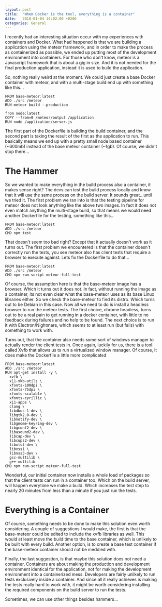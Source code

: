 ```yaml
---
layout: post
title:  "When Docker is the tool, everything is a container"
date:   2018-01-04 14:02:00 +0200
categories: General
---
```


I recently had an interesting situation occur with my experiences with containers
and Docker. What had happened is that we are building a application using the meteor
framework, and in order to make the process as containerized as possible, we ended
up putting most of the development environment into containers. For those who don't
know, meteor is a Javascript framework that is about a gig in size. And it is not
needed for the final production application, instead it is used to build the application.

So, nothing really weird at the moment. We could just create a base Docker container with
meteor, and with a multi-stage build end up with something like this...

```
FROM base-meteor:latest
ADD ./src /meteor
RUN meteor build --production

from node:latest
COPY --from=0 /meteor/output /application
RUN node /application/server.js
```

The first part of the Dockerfile is building the build container, and the second part is taking the result of the first 
as the application to run. This basically means we end up with a pretty small node based container (~600mb) instead
of the base meteor container (~1gb). Of course, we didn't stop there...

# The Hammer

So we wanted to make everything in the build process also a container, it makes sense right?
The devs can test the build process locally and know that it will use the same process on the
build server. It sounds great...until we tried it. The first problem we ran into is that
the testing pipeline for meteor does not look anything like the above two images. In fact
it does not even match anything the multi-stage build, so that means we would need another
Dockerfile for the testing, something like this...

```
FROM base-meteor:latest
ADD ./src /meteor
CMD npm test
```

That doesn't seem too bad right? Except that it actually doesn't work as it turns out. The
first problem we encountered is that the container doesn't correctly run the tests, you see
meteor also has client tests that require a browser to execute against. Lets fix the Dockerfile
to do that...

```
FROM base-meteor:latest
ADD ./src /meteor
CMD npm run-script meteor-full-test
```

Of course, the assumption here is that the base-meteor image has a browser. Which it turns out
it does not. In fact, without running the image as a container, its not even clear what
the base-meteor uses as its base Linux libraries either. So we check the base-meteor to find
its distro. Which turns out to be Debian in this case. Now all we need to do is install a
headless browser to run the meteor tests. The first choice, chrome headless, turns out to
be a real pain to get running in a docker container, with little to no feedback during failures
and no help to be found. The next choice is to run it with Electron/Nightmare, which
seems to at least run (but fails) with something to work with.

Turns out, that the container also needs some sort of windows manager to actually render the
client tests in. Once again, luckily for us, there is a tool called Xvfb that allows us to
run a virtualized window manager. Of course, it does make the Dockerfile a little more complicated

```
FROM base-meteor:latest
ADD ./src /meteor
RUN apt-get install -y \
  xvfb \
  x11-xkb-utils \
  xfonts-100dpi \
  xfonts-75dpi \
  xfonts-scalable \
  xfonts-cyrillic \
  x11-apps \
  clang \
  libdbus-1-dev \
  libgtk2.0-dev \
  libnotify-dev \
  libgnome-keyring-dev \
  libgconf2-dev \
  libasound2-dev \
  libcap-dev \
  libcups2-dev \
  libxtst-dev \
  libxss1 \
  libnss3-dev \
  gcc-multilib \
  g++-multilib
CMD npm run-script meteor-full-test
```

Wonderful, our initial container now installs a whole load of packages so that the client tests
can run in a container too. Which on the build server, will happen everytime we make a build.
Which increases the test step to nearly 20 minutes from less than a minute if you just run the tests.

# Everything is a Container

Of course, something needs to be done to make this solution even worth considering. A couple
of suggestions I would make, the first is that the base-meteor could be edited to include the
xvfb libraries as well. This would at least move the build time to the base container, which
is unlikely to be built with every build. Another option, is to create a base test container
if the base-meteor container should not be meddled with.

Finally, the last suggestion, is that maybe this solution does not need a container. Containers
are about making the production and development environment identical for the application,
not for making the development environment into a containerized mess. Developers are fairly
unlikely to run tests exclusively inside a container. And since all it really achieves is making
the tests really hard to work with, it might be worth considering installing the required
components on the build server to run the tests.

Sometimes, we can use other things besides hammers...
